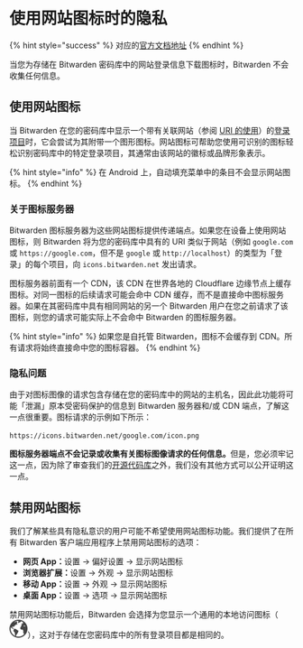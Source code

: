 # 使用网站图标时的隐私

{% hint style="success" %}
对应的[官方文档地址](https://bitwarden.com/help/article/website-icons/)
{% endhint %}

当您为存储在 Bitwarden 密码库中的网站登录信息下载图标时，Bitwarden 不会收集任何信息。

## 使用网站图标 <a href="#using-website-icons" id="using-website-icons"></a>

当 Bitwarden 在您的密码库中显示一个带有关联网站（参阅 [URI 的使用](../password-manager/autofill/troubleshoot-autofill/forming-uris-for-autofill.md)）的[登录项目](../your-vault/vault-items.md)时，它会尝试为其附带一个图形图标。网站图标可帮助您使用可识别的图标轻松识别密码库中的特定登录项目，其通常由该网站的徽标或品牌形象表示。

{% hint style="info" %}
在 Android 上，自动填充菜单中的条目不会显示网站图标。
{% endhint %}

### 关于图标服务器 <a href="#about-the-icon-server" id="about-the-icon-server"></a>

Bitwarden 图标服务器为这些网站图标提供传递端点。如果您在设备上使用网站图标，则 Bitwarden 将为您的密码库中具有的 URI 类似于网站（例如 `google.com` 或 `https://google.com`，但不是 `google` 或 `http://localhost`）的类型为「登录」的每个项目，向 `icons.bitwarden.net` 发出请求。

图标服务器前面有一个 CDN，该 CDN 在世界各地的 Cloudflare 边缘节点上缓存图标。对同一图标的后续请求可能会命中 CDN 缓存，而不是直接命中图标服务器。如果在其密码库中具有相同网站的另一个 Bitwarden 用户在您之前请求了该图标，则您的请求可能实际上不会命中 Bitwarden 的图标服务器。

{% hint style="info" %}
如果您是自托管 Bitwarden，图标不会缓存到 CDN。所有请求将始终直接命中您的图标容器。
{% endhint %}

### 隐私问题 <a href="#privacy-considerations" id="privacy-considerations"></a>

由于对图标图像的请求包含存储在您的密码库中的网站的主机名，因此此功能将可能「泄漏」原本受密码保护的信息到 Bitwarden 服务器和/或 CDN 端点，了解这一点很重要。图标请求的示例如下所示：

`https://icons.bitwarden.net/google.com/icon.png`

**图标服务器端点不会记录或收集有关图标图像请求的任何信息。**&#x4F46;是，您必须牢记这一点，因为除了审查我们的[开源代码库](https://github.com/bitwarden)之外，我们没有其他方式可以公开证明这一点。

## 禁用网站图标 <a href="#disabling-website-icons" id="disabling-website-icons"></a>

我们了解某些具有隐私意识的用户可能不希望使用网站图标功能。我们提供了在所有 Bitwarden 客户端应用程序上禁用网站图标的选项：

* **网页 App：**&#x8BBE;置 → 偏好设置 → 显示网站图标
* **浏览器扩展：**&#x8BBE;置 → 外观 → 显示网站图标
* **移动 App：**&#x8BBE;置 → 外观 → 显示网站图标
* **桌面 App：**&#x8BBE;置 → 选项 → 显示网站图标

禁用网站图标功能后，Bitwarden 会选择为您显示一个通用的本地访问图标（<img src="../.gitbook/assets/earth_icon.png" alt="" data-size="line">），这对于存储在您密码库中的所有登录项目都是相同的。
